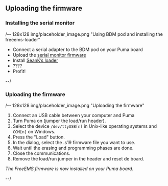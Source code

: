 ## Uploading the firmware

### Installing the serial monitor
/-- 128x128 img/placeholder_image.png "Using BDM pod and installing the freeems-loader"
 - Connect a serial adapter to the BDM pod on your Puma board
 - Upload the [serial monitor firmware](https://github.com/fredcooke/freeems-vanilla/raw/master/lib/freeems.serial.monitor.s19)
 - Install [SeanK’s loader](https://github.com/seank/freeems-loader)
 - ????
 - Profit!
<!-- And learn how to make comments -->
--/

### Uploading the firmware
/-- 128x128 img/placeholder_image.png "Uploading the firmware"


1. Connect an USB cable between your computer and Puma
2. Turn Puma on (jumper the load/run header).
3. Select the device ``/dev/ttyUSB[n]`` in Unix-like operating systems and ``COM[n]`` on Windows.
4. Press the "Load" button.
5. In the dialog, select the .s19 firmware file you want to use.
6. Wait until the erasing and programming phases are done.
7. Close the communications.
8. Remove the load/run jumper in the header and reset de board.

*The FreeEMS firmware is now installed on your Puma board.*

--/


